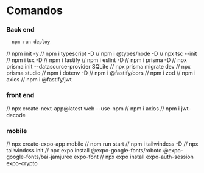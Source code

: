 # Comandos 

### Back end 
```bash
  npm run deploy
```
// npm init -y
// npm i typescript -D
// npm i @types/node -D
// npx tsc --init
// npm i tsx -D
// npm i fastify
// npm i eslint -D
// npm i prisma -D
// npx prisma init --datasource-provider SQLite
// npx prisma migrate dev
// npx prisma studio
// npm i dotenv -D
// npm i @fastify/cors
// npm i zod
// npm i axios
// npm i @fastify/jwt


###  front end 
// npx create-next-app@latest web --use-npm
// npm i axios
// npm i jwt-decode

### mobile 
// npx create-expo-app mobile
// npm run start
// npm i tailwindcss -D
// npx tailwindcss init
// npx expo install @expo-google-fonts/roboto @expo-google-fonts/bai-jamjuree expo-font
// npx expo install expo-auth-session expo-crypto
